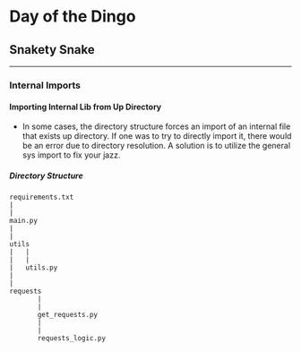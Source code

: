 # Day of the Dingo

## Snakety Snake

---

### Internal Imports

#### Importing Internal Lib from Up Directory

- In some cases, the directory structure forces an import of an internal file that exists up directory. If one was to try to directly import it, there would be an error due to directory resolution. A solution is to utilize the general sys import to fix your jazz.

##### Directory Structure

```
requirements.txt
|
|
main.py
|
|
utils
|   |
|   |
|   utils.py
|
|
requests
       |
       |
       get_requests.py
       |
       |
       requests_logic.py
```
